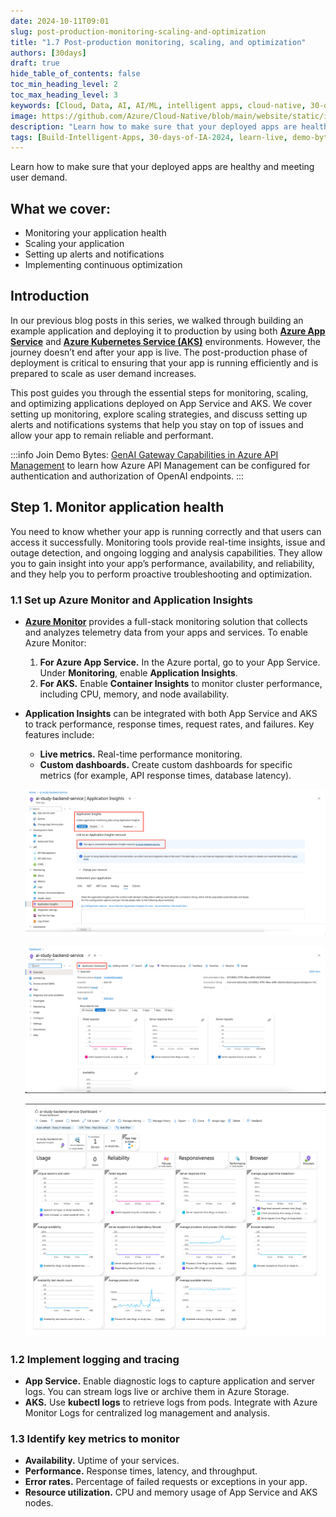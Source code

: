 ```yaml
---
date: 2024-10-11T09:01
slug: post-production-monitoring-scaling-and-optimization
title: "1.7 Post-production monitoring, scaling, and optimization"
authors: [30days]
draft: true
hide_table_of_contents: false
toc_min_heading_level: 2
toc_max_heading_level: 3
keywords: [Cloud, Data, AI, AI/ML, intelligent apps, cloud-native, 30-days-2024, 30-days, enterprise apps, digital experiences, app modernization, serverless, ai apps]
image: https://github.com/Azure/Cloud-Native/blob/main/website/static/img/ogImage.png
description: "Learn how to make sure that your deployed apps are healthy and meeting user demand." 
tags: [Build-Intelligent-Apps, 30-days-of-IA-2024, learn-live, demo-bytes, community-gallery, azure-kubernetes-service, azure-functions, azure-openai, azure-container-apps, azure-cosmos-db, github-copilot, github-codespaces, github-actions]
---
```


<head> 
  <meta property="og:url" content="https://azure.github.io/cloud-native/post-production-monitoring-scaling-and-optimization"/>
  <meta property="og:type" content="website"/>
  <meta property="og:title" content="**Build Intelligent Apps | AI Apps on Azure"/>
  <meta property="og:description" content="Learn how to make sure that your deployed apps are healthy and meeting user demand."/>
  <meta property="og:image" content="https://github.com/Azure/Cloud-Native/blob/main/website/static/img/ogImage.png"/>
  <meta name="twitter:url" content="https://azure.github.io/Cloud-Native/post-production-monitoring-scaling-and-optimization" />
  <meta name="twitter:title" content="**Build Intelligent Apps | AI Apps on Azure" />
  <meta name="twitter:description" content="Learn how to make sure that your deployed apps are healthy and meeting user demand." />
  <meta name="twitter:image" content="https://azure.github.io/Cloud-Native/img/ogImage.png" />
  <meta name="twitter:card" content="summary_large_image" />
  <meta name="twitter:creator" content="@devanshidiaries" />
  <link rel="canonical" href="https://azure.github.io/Cloud-Native/30-days-of-ia-2024/post-production-monitoring-scaling-and-optimization" />
</head>

<!-- End METADATA -->

Learn how to make sure that your deployed apps are healthy and meeting user demand.

## What we cover:

- Monitoring your application health
- Scaling your application
- Setting up alerts and notifications
- Implementing continuous optimization

## Introduction

In our previous blog posts in this series, we walked through building an example application and deploying it to production by using both **[Azure App Service](https://learn.microsoft.com/azure/app-service/?ocid=biafy25h1_30daysofia_webpage_azuremktg)** and **[Azure Kubernetes Service (AKS)](https://learn.microsoft.com/azure/aks/what-is-aks?ocid=biafy25h1_30daysofia_webpage_azuremktg)** environments. However, the journey doesn’t end after your app is live. The post-production phase of deployment is critical to ensuring that your app is running efficiently and is prepared to scale as user demand increases. 

This post guides you through the essential steps for monitoring, scaling, and optimizing applications deployed on App Service and AKS. We cover setting up monitoring, explore scaling strategies, and discuss setting up alerts and notifications systems that help you stay on top of issues and allow your app to remain reliable and performant.

:::info
Join Demo Bytes: [GenAI Gateway Capabilities in Azure API Management](https://aka.ms/demo-bytes/ep14?ocid=biafy25h1_30daysofia_webpage_azuremktg) to learn how Azure API Management can be configured for authentication and authorization of OpenAI endpoints.
:::

## Step 1. Monitor application health

You need to know whether your app is running correctly and that users can access it successfully. Monitoring tools provide real-time insights, issue and outage detection, and ongoing logging and analysis capabilities. They allow you to gain insight into your app’s performance, availability, and reliability, and they help you to perform proactive troubleshooting and optimization.

### 1.1 Set up Azure Monitor and Application Insights

- **[Azure Monitor](https://learn.microsoft.com/azure/azure-monitor/overview?ocid=biafy25h1_30daysofia_webpage_azuremktg)** provides a full-stack monitoring solution that collects and analyzes telemetry data from your apps and services. To enable Azure Monitor:
  1. **For Azure App Service.** In the Azure portal, go to your App Service. Under **Monitoring**, enable **Application Insights**.
  2. **For AKS.** Enable **Container Insights** to monitor cluster performance, including CPU, memory, and node availability.
- **Application Insights** can be integrated with both App Service and AKS to track performance, response times, request rates, and failures. Key features include:
  - **Live metrics.** Real-time performance monitoring.
  - **Custom dashboards.** Create custom dashboards for specific metrics (for example, API response times, database latency).

  ![Azure Application Insights setup page for ai-study-backend-service, with options to enable monitoring and view connected resources.](../../static/img/30-days-of-ia-2024/blogs/2024-10-11/1-7-1.png)

  ![Overview of Azure Application Insights for ai-study-backend-service, highlighting performance metrics and connection details for monitoring.](../../static/img/30-days-of-ia-2024/blogs/2024-10-11/1-7-2.png)

  ![Azure dashboard for ai-study-backend-service displaying metrics on usage, reliability, responsiveness, and browser performance.](../../static/img/30-days-of-ia-2024/blogs/2024-10-11/1-7-3.png)

### 1.2 Implement logging and tracing

- **App Service.** Enable diagnostic logs to capture application and server logs. You can stream logs live or archive them in Azure Storage.
- **AKS.** Use **kubectl logs** to retrieve logs from pods. Integrate with Azure Monitor Logs for centralized log management and analysis.

### 1.3 Identify key metrics to monitor

- **Availability.** Uptime of your services.
- **Performance.** Response times, latency, and throughput.
- **Error rates.** Percentage of failed requests or exceptions in your app.
- **Resource utilization.** CPU and memory usage of App Service and AKS nodes.